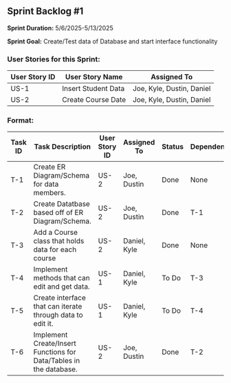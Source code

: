 ## Sprint Backlog #1 

**Sprint Duration:** 5/6/2025-5/13/2025

**Sprint Goal:** Create/Test data of Database and start interface functionality

### User Stories for this Sprint:
| User Story ID  | User Story Name | Assigned To |
|----------------|-----------------|-------------|
| US-1           | Insert Student Data  |  Joe, Kyle, Dustin, Daniel |
| US-2           | Create Course Date  |  Joe, Kyle, Dustin, Daniel |

### Format:
| Task ID | Task Description | User Story ID | Assigned To | Status | Dependencies |
|---------|------------------|---------------|-------------|--------|--------------|
| T-1 | Create ER Diagram/Schema for data members. | US-2 | Joe, Dustin | Done | None |
| T-2 | Create Datatbase based off of ER Diagram/Schema. | US-2 | Joe, Dustin | Done | T-1 |
| T-3 | Add a Course class that holds data for each course | US-2 | Daniel, Kyle | Done | None |
| T-4 | Implement methods that can edit and get data. | US-1 | Daniel, Kyle | To Do | T-3 |
| T-5 | Create interface that can iterate through data to edit it. | US-1 | Daniel, Kyle | To Do | T-4 |
| T-6 | Implement Create/Insert Functions for Data/Tables in the database. | US-2 | Joe, Dustin | Done | T-2 |
